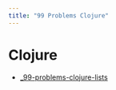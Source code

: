 ```yaml
---
title: "99 Problems Clojure"
---
```


# Clojure

- [\_99-problems-clojure-lists](lists/_99-problems-clojure-lists.md)
